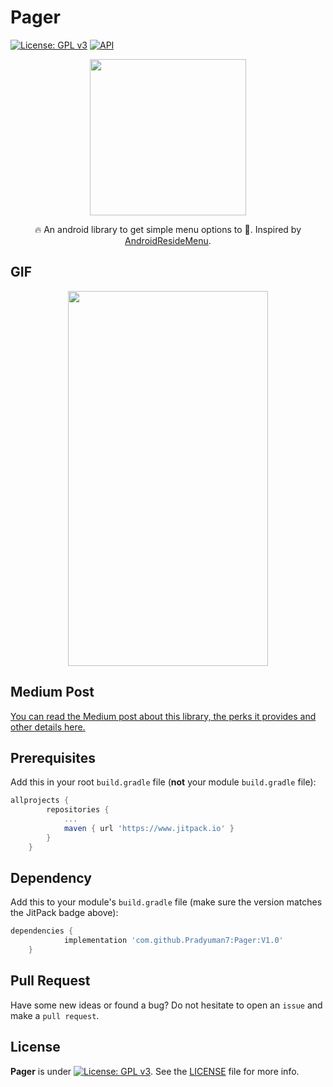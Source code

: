 # Pager
[![License: GPL v3](https://img.shields.io/badge/License-GPLv3-blue.svg)](https://www.gnu.org/licenses/gpl-3.0)
[![API](https://img.shields.io/badge/API-15%2B-brightgreen.svg?style=flat)](https://android-arsenal.com/api?level=14)

<p align="center">
  <img width="250" height="250" src="https://user-images.githubusercontent.com/41565823/52990799-2c5b2980-340a-11e9-8e74-d530ee593c01.gif">
</p>

<p align="center">
  🔥 An android library to get simple menu options to 💪. Inspired by <a href="https://github.com/SpecialCyCi/AndroidResideMenu"> AndroidResideMenu</a>.
</p>

## GIF

<p align="center">
  <img width="320" height="600" src="https://user-images.githubusercontent.com/41565823/52993954-3edb6000-3416-11e9-94ef-bf9578abfe7f.gif">
</p>

## Medium Post

[You can read the Medium post about this library, the perks it provides and other details here.](https://medium.com/@pradyumandixit/how-to-get-your-menu-options-on-steroids-aef1b5a40862)

## Prerequisites

Add this in your root `build.gradle` file (**not** your module `build.gradle` file):


```gradle
allprojects {
		repositories {
			...
			maven { url 'https://www.jitpack.io' }
		}
	}
```

## Dependency

Add this to your module's `build.gradle` file (make sure the version matches the JitPack badge above):

```gradle
dependencies {
	        implementation 'com.github.Pradyuman7:Pager:V1.0'
	}
```

## Pull Request

Have some new ideas or found a bug? Do not hesitate to open an `issue` and make a `pull request`.

## License

**Pager** is under [![License: GPL v3](https://img.shields.io/badge/License-GPLv3-blue.svg)](https://www.gnu.org/licenses/gpl-3.0). See the [LICENSE](LICENSE.md) file for more info.

